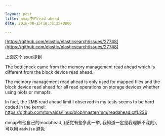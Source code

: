 ```yaml
---

layout: post
title: mmap中的read ahead
date: 2018-08-15T10:38:25+0800

---
```


[https://github.com/elastic/elasticsearch/issues/27748](https://github.com/elastic/elasticsearch/issues/27748)

上面这个issue提到 

  The bottleneck came from the memory management read ahead which is different from the block device read ahead.

  The memory management read ahead is only used for mapped files and the block device read ahead for all read operations on storage devices whether using niofs or mmapfs.

  In fact, the 2MB read ahead limit I observed in my tests seems to be hard coded in the kernel:
  https://github.com/torvalds/linux/blob/master/mm/readahead.c#L236

mmap有他自己的readahead, (感觉有些多此一举, 我知道一定是我理解不深刻), 可以用 `madvise` 避免
